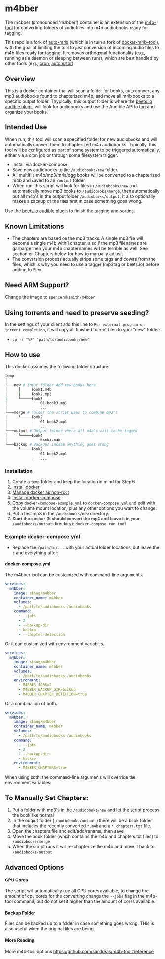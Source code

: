 # m4bber

The m4bber (pronounced 'mabber') container is an extension of the
[m4b-tool] for converting folders of audiofiles into m4b audiobooks ready for
tagging.

This repo is a fork of [auto-m4b] (which is in turn a fork of
[docker-m4b-tool]), with the goal of limiting the tool to *just* conversion
of incoming audio files to m4b files ready for tagging. It removes orthogonal
functionality (e.g., running as a daemon or sleeping between runs), which are
best handled by other tools (e.g., [cron], [automator]).

[m4b-tool]: https://github.com/sandreas/m4b-tool
[auto-m4b]: https://
[docker-m4b-tool]: https://github.com/9Mad-Max5/docker-m4b-tool
[cron]: https://en.wikipedia.org/wiki/Cron
[automator]: https://support.apple.com/guide/automator/welcome/mac

## Overview

This is a docker container that will scan a folder for books, auto convert any
mp3 audiobooks found to chapterized m4b, and move all m4b books to a specific
output folder. Thypically, this output folder is where the [beets.io audible
plugin] will look for audiobooks and use the Audible API to tag and organize
your books.

[beets.io audible plugin]: https://github.com/seanap/beets-audible

## Intended Use

When run, this tool will scan a specified folder for new audiobooks and will
automatically convert them to chapterized m4b audiobooks. Typically, this tool
will be configured as part of some system to be triggered automatically, either
via a cron job or through some filesystem trigger.

* Install via docker-compose 
* Save new audiobooks to the `/audiobooks/new` folder.
* All multifile m4b/mp3/m4a/ogg books will be converted to a chapterized m4b
  and saved to an `/output` folder  
* When run, this script will look for files in `/audiobooks/new` and
  automatically move mp3 books to `/audiobooks/merge`, then automatically put
  all m4b's in the output folder `/audiobooks/output`.  It also optionally makes a
  backup of the files first in case something goes wrong.

Use the [beets.io audible plugin] to finish the tagging and sorting.

## Known Limitations

* The chapters are based on the mp3 tracks. A single mp3 file will become a
  single m4b with 1 chapter, also if the mp3 filenames are garbarge then your
  m4b chapternames will be terrible as well.  See section on Chapters below
  for how to manually adjust.  
* The conversion process actually strips some tags and covers from the files,
  which is why you need to use a tagger (mp3tag or beets.io) before adding to
  Plex.

## Need ARM Support?

Change the image to `spencermksmith/m4bber`

## Using torrents and need to preserve seeding?

In the settings of your client add this line to `Run external program on
torrent completion`, it will copy all finished torrent files to your "new"
folder:

* `cp -r "%F" "path/to/audiobooks/new"`

## How to use
This docker assumes the following folder structure:

```sh
temp
│
└───new # Input folder Add new books here
│     │     book1.m4b
│     |     book2.mp3
|     └─────book3
│           │   01-book3.mp3
│           │   ... 
└───merge # folder the script uses to combine mp3's
│     └─────book2
│           │   01-book2.mp3
│           │   ...
└───output # Output folder where all m4b's wait to be tagged
│     └─────book4
│           │   book4.m4b
└───backup # Backups incase anything goes wrong
      └─────book2
            │   01-book2.mp3
            │   ... 
```

### Installation

1. Create a `temp` folder and keep the location in mind for Step 6 
2. [Install docker] 
3. [Manage docker as non-root] 
4. [Install docker-compose] 
5. Copy `docker-compose-example.yml` to `docker-compose.yml` and edit with the
   volume mount location, plus any other options you want to change.
6. Put a test mp3 in the `/audiobooks/new` directory.
7. Start the docker (It should convert the mp3 and leave it in your
   `/audiobooks/output` directory): `docker-compose run tool`


[Install docker]: https://docs.docker.com/engine/install/
[Manage docker as non-root]: https://docs.docker.com/engine/install/linux-postinstall/
[Install docker-compose]: https://docs.docker.com/compose/install/


### Example docker-compose.yml

* Replace the `/path/to/...` with your actual folder locations, but leave the
  `:` and everything after:  

#### docker-compose.yml

The m4bber tool can be customized with command-line arguments.


```yaml
services:
  m4bber:
    image: shaug/m4bber
    container_name: m4bber
    volumes:
      - /path/to/audiobooks:/audiobooks
    command:
      - --jobs
      - 2
      - --backup-dir
      - backup
      - --chapter-detection
```

Or it can customized with environment variables.

```yaml
services:
  m4bber:
    image: shaug/m4bber
    container_name: m4bber
    volumes:
      - /path/to/audiobooks:/audiobooks
    environment:
      - M4BBER_JOBS=2
      - M4BBER_BACKUP_DIR=backup
      - M4BBER_CHAPTER_DETECTION=true
```

Or a combination of both.

```yaml
services:
  m4bber:
    image: shaug/m4bber
    container_name: m4bber
    volumes:
      - /path/to/audiobooks:/audiobooks
    command:
      - --jobs
      - 2
      - --backup-dir
      - backup
    environment:
      - M4BBER_CHAPTERS=true
```

When using both, the command-line arguments will override the environment
variables.


## To Manually Set Chapters:

1. Put a folder with mp3's in the `/audiobooks/new` and let the script 
   process the book like normal
2. In the output folder ( `/audiobooks/output` ) there will be a book folder
   that includes the recently converted `*.m4b` and a `*.chapters.txt` file.
3. Open the chapters file and edit/add/rename, then save
4. Move the book folder (which contains the m4b and chapters.txt files) to 
   `/audiobooks/merge`
5. When the script runs it will re-chapterize the m4b and move it back to 
   `/audiobooks/output`

## Advanced Options

#### CPU Cores

The script will automatically use all CPU cores available, to change the
amount of cpu cores for the converting change the `--jobs` flag in the
m4b-tool command, but do not set it higher than the amount of cores
available.  

#### Backup Folder

Files can be backed up to a folder in case something goes wrong. THis is also
useful when the original files are being

#### More Reading

More m4b-tool options https://github.com/sandreas/m4b-tool#reference
